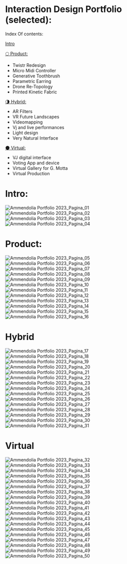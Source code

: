 # Interaction Design Portfolio (selected):  
Index Of contents:  

[Intro](#intro)   

[:full_moon: Product:](#product) 
- Twistr Redesign 
- Micro Midi Controller   
- Generative Toothbrush  
- Parametric Earring
- Drone Re-Topology
- Printed Kinetic Fabric  
 
[:last_quarter_moon: Hybrid:](#hybrid) 
- AR Filters  
- VR Future Landscapes     
- Videomapping   
- Vj and live performances  
- Light design  
- Very Natural Interface   
 
[:new_moon: Virtual:](#virtual) 
- VJ digital interface  
- Voting App and device  
- Virtual Gallery for G. Motta  
- Virtual Production  

# Intro:  
![Ammendolia Portfolio 2023_Pagina_01](https://user-images.githubusercontent.com/82780678/225055571-ccc65e8e-39cc-4a94-ab42-e6ee1d990b3d.png)  
![Ammendolia Portfolio 2023_Pagina_02](https://user-images.githubusercontent.com/82780678/225055598-b8aae9ee-9c4c-4c0c-8383-fcb1e54d3f32.png)  
![Ammendolia Portfolio 2023_Pagina_03](https://user-images.githubusercontent.com/82780678/225055652-43334d77-617f-493a-85eb-2492292af5a8.png)  
![Ammendolia Portfolio 2023_Pagina_04](https://user-images.githubusercontent.com/82780678/225055749-54828912-a8c5-4862-9c9b-4cfaa334c58f.png) 
# Product:
![Ammendolia Portfolio 2023_Pagina_05](https://user-images.githubusercontent.com/82780678/225055782-d3f9ff2e-174e-4643-928b-3f81318f2489.png)  
![Ammendolia Portfolio 2023_Pagina_06](https://user-images.githubusercontent.com/82780678/225055809-70fd37ae-2773-4eaa-9708-7a622c3aec24.png)  
![Ammendolia Portfolio 2023_Pagina_07](https://user-images.githubusercontent.com/82780678/225055850-a3d4dfda-470e-45ae-839f-3ea893ded267.png)  
![Ammendolia Portfolio 2023_Pagina_08](https://user-images.githubusercontent.com/82780678/225055920-a58f427a-e404-440c-a605-f212530ad7d1.png)  
![Ammendolia Portfolio 2023_Pagina_09](https://user-images.githubusercontent.com/82780678/225056042-c4633f2a-6e1e-43e0-87f7-570a12355759.png)  
![Ammendolia Portfolio 2023_Pagina_10](https://user-images.githubusercontent.com/82780678/225056037-2561830e-7bae-4fe6-ab9f-d89b0ec7f5a5.png)  
![Ammendolia Portfolio 2023_Pagina_11](https://user-images.githubusercontent.com/82780678/225056141-3e046baf-8357-4ae1-aec6-42c33860042a.png)  
![Ammendolia Portfolio 2023_Pagina_12](https://user-images.githubusercontent.com/82780678/225056193-c5d559ea-1a91-4c16-96f7-437e381a762d.png)  
![Ammendolia Portfolio 2023_Pagina_13](https://user-images.githubusercontent.com/82780678/225056236-4f685c80-9863-4623-bfe2-c4450f6ca080.png)  
![Ammendolia Portfolio 2023_Pagina_14](https://user-images.githubusercontent.com/82780678/225056264-151ae08b-3660-415c-8a78-659230776c2f.png)  
![Ammendolia Portfolio 2023_Pagina_15](https://user-images.githubusercontent.com/82780678/225056301-b621b8fa-4dd8-4179-8958-53c5e91ab725.png)  
![Ammendolia Portfolio 2023_Pagina_16](https://user-images.githubusercontent.com/82780678/225056341-314e1614-ebc6-4359-b3e6-865f44a4ad1e.png)  
# Hybrid    
![Ammendolia Portfolio 2023_Pagina_17](https://user-images.githubusercontent.com/82780678/225056408-f8803293-2a02-46ab-a8ca-e62cc19fe1eb.png)   
![Ammendolia Portfolio 2023_Pagina_18](https://user-images.githubusercontent.com/82780678/225056522-0fb69b68-7d0b-44d0-b1c5-7d060020a59d.png)  
![Ammendolia Portfolio 2023_Pagina_19](https://user-images.githubusercontent.com/82780678/225056567-e1961074-d4d4-4dd1-9671-9863c01c3f05.png)  
![Ammendolia Portfolio 2023_Pagina_20](https://user-images.githubusercontent.com/82780678/225056592-6c2e9f6b-c255-4191-8e06-eb5f4193dad9.png)  
![Ammendolia Portfolio 2023_Pagina_21](https://user-images.githubusercontent.com/82780678/225056667-f8a45ef9-6e98-487a-a42f-3ca5b282246a.png)  
![Ammendolia Portfolio 2023_Pagina_22](https://user-images.githubusercontent.com/82780678/225056912-dcf3731c-8223-4d49-9619-5d43bc9920ec.png)  
![Ammendolia Portfolio 2023_Pagina_23](https://user-images.githubusercontent.com/82780678/225056918-ce971c5b-07b7-481f-8de6-e2bd794f4d03.png)  
![Ammendolia Portfolio 2023_Pagina_24](https://user-images.githubusercontent.com/82780678/225056960-8537b3d7-95a4-4f9b-ae4d-8bb9b23a4013.png)  
![Ammendolia Portfolio 2023_Pagina_25](https://user-images.githubusercontent.com/82780678/225057016-b7c25929-8985-4d51-a2c9-7027e2b37e1b.png)  
![Ammendolia Portfolio 2023_Pagina_26](https://user-images.githubusercontent.com/82780678/225057007-bead3e5f-57f8-4704-8ec4-a54f8057084a.png)  
![Ammendolia Portfolio 2023_Pagina_27](https://user-images.githubusercontent.com/82780678/225057098-56edc656-a701-41f6-9a38-a13f68f978b1.png)   
![Ammendolia Portfolio 2023_Pagina_28](https://user-images.githubusercontent.com/82780678/225057209-4f1111f1-e8ec-424f-afc3-9c6b5df81c82.png)  
![Ammendolia Portfolio 2023_Pagina_29](https://user-images.githubusercontent.com/82780678/225057216-dbf745b5-4b54-4503-bb54-dc51ea349128.png)  
![Ammendolia Portfolio 2023_Pagina_30](https://user-images.githubusercontent.com/82780678/225057245-8e4a850c-607c-4129-868e-f12627be4cf1.png)  
![Ammendolia Portfolio 2023_Pagina_31](https://user-images.githubusercontent.com/82780678/225057280-d0174dd1-560c-4cf9-8727-9c79662b6234.png) 
# Virtual  
![Ammendolia Portfolio 2023_Pagina_32](https://user-images.githubusercontent.com/82780678/225057310-5a9c7556-8d6c-4c48-8276-726f9ddc0883.png)  
![Ammendolia Portfolio 2023_Pagina_33](https://user-images.githubusercontent.com/82780678/225057344-cfe00744-b82b-4ace-9c3c-6e6dda60cb5f.png)  
![Ammendolia Portfolio 2023_Pagina_34](https://user-images.githubusercontent.com/82780678/225057375-0ab9f44f-cf58-486d-a1fc-9673560ca8d8.png)   
![Ammendolia Portfolio 2023_Pagina_35](https://user-images.githubusercontent.com/82780678/225057405-e45a5025-4181-4847-94c8-1fa3f9e0a5c8.png)   
![Ammendolia Portfolio 2023_Pagina_36](https://user-images.githubusercontent.com/82780678/225057574-e9b11ea0-579a-438f-bd2d-b54913f6e1f9.png)  
![Ammendolia Portfolio 2023_Pagina_37](https://user-images.githubusercontent.com/82780678/225057601-41578089-ad0c-4c1f-b367-f0e5cd9fac15.png)  
![Ammendolia Portfolio 2023_Pagina_38](https://user-images.githubusercontent.com/82780678/225057623-a1756e86-a187-4e3a-b8cc-bb70fc7979b1.png)  
![Ammendolia Portfolio 2023_Pagina_39](https://user-images.githubusercontent.com/82780678/225057646-2118ea6f-4fd9-4991-b461-9252d1323151.png)  
![Ammendolia Portfolio 2023_Pagina_40](https://user-images.githubusercontent.com/82780678/225057673-08efc06c-0e7b-439c-a474-00f629395bc9.png)  
![Ammendolia Portfolio 2023_Pagina_41](https://user-images.githubusercontent.com/82780678/225057706-ac35c272-a934-41e4-b373-a922c7dd897d.png)  
![Ammendolia Portfolio 2023_Pagina_42](https://user-images.githubusercontent.com/82780678/225057749-1d66bfae-31de-4cee-b970-3b66aca2ae8f.png)  
![Ammendolia Portfolio 2023_Pagina_43](https://user-images.githubusercontent.com/82780678/225057774-494b4958-7c33-40f6-93c8-a18c48c09b4b.png)  
![Ammendolia Portfolio 2023_Pagina_44](https://user-images.githubusercontent.com/82780678/225057805-217ec8ab-35d1-45d4-b1a3-c8ee1ae5b752.png)  
![Ammendolia Portfolio 2023_Pagina_45](https://user-images.githubusercontent.com/82780678/225057829-2538562f-1645-41fc-b715-4acdfe15dc3a.png)  
![Ammendolia Portfolio 2023_Pagina_46](https://user-images.githubusercontent.com/82780678/225057893-3e6e5f16-292b-4d92-bc72-363e03755693.png)  
![Ammendolia Portfolio 2023_Pagina_47](https://user-images.githubusercontent.com/82780678/225057905-b365a027-e238-4d8e-a78a-427e0c706847.png)  
![Ammendolia Portfolio 2023_Pagina_48](https://user-images.githubusercontent.com/82780678/225057972-a13f99b6-f18a-4497-bdda-03dc7c990924.png)  
![Ammendolia Portfolio 2023_Pagina_49](https://user-images.githubusercontent.com/82780678/225057975-09b348fc-c56f-49e8-8f49-1008d6cd9c5c.png)  
![Ammendolia Portfolio 2023_Pagina_50](https://user-images.githubusercontent.com/82780678/225057993-103df65f-aee8-4b02-be6d-6eb1de02ea97.png)  













